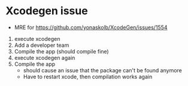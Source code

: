# Xcodegen issue

* MRE for https://github.com/yonaskolb/XcodeGen/issues/1554

1. execute xcodegen
2. Add a developer team
3. Compile the app (should compile fine)
4. execute xcodegen again
5. Compile the app 
	* should cause an issue that the package can't be found anymore
	* Have to restart xcode, then compilation works again
